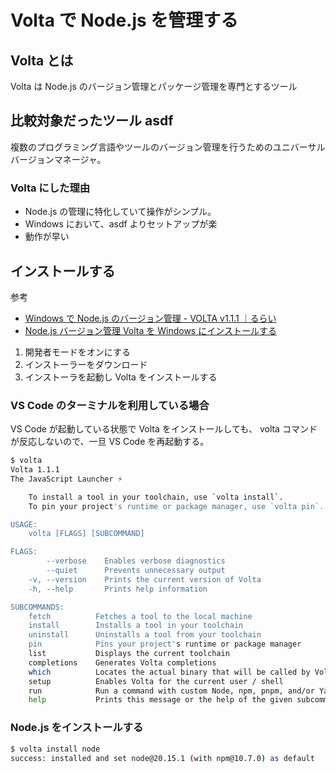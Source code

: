 # Volta で Node.js を管理する

## Volta とは

Volta は Node.js のバージョン管理とパッケージ管理を専門とするツール

## 比較対象だったツール asdf

複数のプログラミング言語やツールのバージョン管理を行うためのユニバーサルバージョンマネージャ。

### Volta にした理由

- Node.js の管理に特化していて操作がシンプル。
- Windows において、asdf よりセットアップが楽
- 動作が早い

## インストールする

参考

- [Windows で Node.js のバージョン管理 - VOLTA v1.1.1 ｜るらい](https://note.com/rurai/n/n47a3fb9c4508)
- [Node.js バージョン管理 Volta を Windows にインストールする](https://zenn.dev/longbridge/articles/30c70144c97d32)

1. 開発者モードをオンにする
2. インストーラーをダウンロード
3. インストーラを起動し Volta をインストールする

### VS Code のターミナルを利用している場合

VS Code が起動している状態で Volta をインストールしても、 volta コマンドが反応しないので、一旦 VS Code を再起動する。

```bash
$ volta
Volta 1.1.1
The JavaScript Launcher ⚡

    To install a tool in your toolchain, use `volta install`.
    To pin your project's runtime or package manager, use `volta pin`.

USAGE:
    volta [FLAGS] [SUBCOMMAND]

FLAGS:
        --verbose    Enables verbose diagnostics
        --quiet      Prevents unnecessary output
    -v, --version    Prints the current version of Volta
    -h, --help       Prints help information

SUBCOMMANDS:
    fetch          Fetches a tool to the local machine
    install        Installs a tool in your toolchain
    uninstall      Uninstalls a tool from your toolchain
    pin            Pins your project's runtime or package manager
    list           Displays the current toolchain
    completions    Generates Volta completions
    which          Locates the actual binary that will be called by Volta
    setup          Enables Volta for the current user / shell
    run            Run a command with custom Node, npm, pnpm, and/or Yarn versions
    help           Prints this message or the help of the given subcommand(s)
```

### Node.js をインストールする

```bash
$ volta install node
success: installed and set node@20.15.1 (with npm@10.7.0) as default
```
